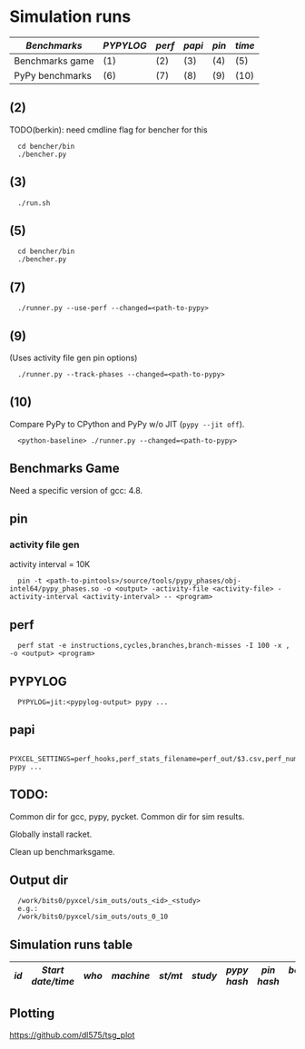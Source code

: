 # Simulation runs

| *Benchmarks*    | *PYPYLOG* | *perf* | *papi* | *pin* | *time* |
| --------------- | --------- | ------ | ------ | ----- | ------ |
| Benchmarks game | (1)       | (2)    | (3)    | (4)   | (5)    |
| PyPy benchmarks | (6)       | (7)    | (8)    | (9)   | (10)   |

## (2)

TODO(berkin): need cmdline flag for bencher for this

```
  cd bencher/bin
  ./bencher.py
```

## (3)

```
  ./run.sh
```


## (5)

```
  cd bencher/bin
  ./bencher.py
```

## (7)

```
  ./runner.py --use-perf --changed=<path-to-pypy>
```

## (9)

(Uses activity file gen pin options)

```
  ./runner.py --track-phases --changed=<path-to-pypy>
```

## (10)

Compare PyPy to CPython and PyPy w/o JIT (`pypy --jit off`).

```
  <python-baseline> ./runner.py --changed=<path-to-pypy>
```

## Benchmarks Game

Need a specific version of gcc: 4.8.

## pin

### activity file gen

activity interval = 10K

```
  pin -t <path-to-pintools>/source/tools/pypy_phases/obj-intel64/pypy_phases.so -o <output> -activity-file <activity-file> -activity-interval <activity-interval> -- <program>
```

## perf

```
  perf stat -e instructions,cycles,branches,branch-misses -I 100 -x , -o <output> <program>
```

## PYPYLOG

```
  PYPYLOG=jit:<pypylog-output> pypy ...
```

## papi

```
   PYXCEL_SETTINGS=perf_hooks,perf_stats_filename=perf_out/$3.csv,perf_num_samples=$NUM_SAMPLES pypy ...
```

## TODO:

Common dir for gcc, pypy, pycket. Common dir for sim results.

Globally install racket.

Clean up benchmarksgame.

## Output dir

```
  /work/bits0/pyxcel/sim_outs/outs_<id>_<study>
  e.g.:
  /work/bits0/pyxcel/sim_outs/outs_0_10
```

## Simulation runs table

| *id* | *Start date/time* | *who* | *machine* | *st/mt* | *study* | *pypy hash* | *pin hash* | *benchmark hash* | *notes* | *status* |
| ---- | ----------------- | ----- | --------- | ------- | ------- | ----------- | ---------- | ---------------- | ------- | --------- |

## Plotting

https://github.com/dl575/tsg_plot

